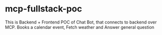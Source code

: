 # mcp-fullstack-poc
This is Backend + Frontend POC of Chat Bot, that connects to backend over MCP. Books a calendar event, Fetch weather and Answer general question
